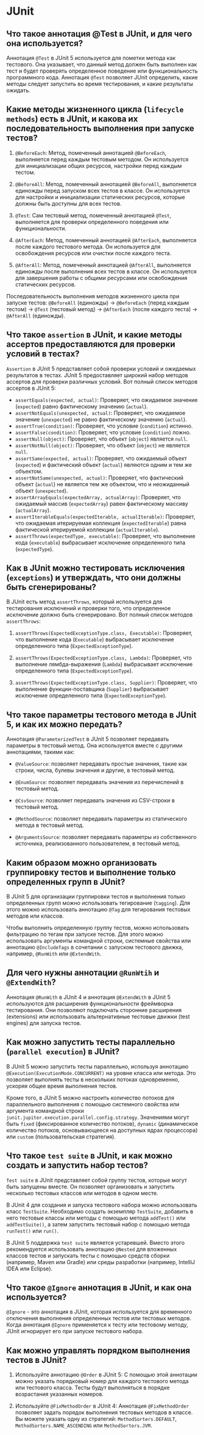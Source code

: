 # JUnit 

## Что такое аннотация @Test в JUnit, и для чего она используется?
Аннотация `@Test` в JUnit 5 используется для пометки метода как тестового. Она указывает, что данный метод должен быть выполнен как тест и будет проверять определенное поведение или функциональность программного кода. Аннотация `@Test` позволяет JUnit определить, какие методы следует запустить во время тестирования, и какие результаты ожидать.

## Какие методы жизненного цикла (`lifecycle methods`) есть в JUnit, и какова их последовательность выполнения при запуске тестов?
1. `@BeforeEach`: Метод, помеченный аннотацией `@BeforeEach`, выполняется перед каждым тестовым методом. Он используется для инициализации общих ресурсов, настройки перед каждым тестом.

2. `@BeforeAll`: Метод, помеченный аннотацией `@BeforeAll`, выполняется единожды перед запуском всех тестов в классе. Он используется для настройки и инициализации статических ресурсов, которые должны быть доступны для всех тестов.

3. `@Test`: Сам тестовый метод, помеченный аннотацией `@Test`, выполняется для проверки определенного поведения или функциональности.

4. `@AfterEach`: Метод, помеченный аннотацией `@AfterEach`, выполняется после каждого тестового метода. Он используется для освобождения ресурсов или очистки после каждого теста.

5. `@AfterAll`: Метод, помеченный аннотацией `@AfterAll`, выполняется единожды после выполнения всех тестов в классе. Он используется для завершения работы с общими ресурсами или освобождения статических ресурсов.

Последовательность выполнения методов жизненного цикла при запуске тестов: `@BeforeAll` (единожды) -> `@BeforeEach` (перед каждым тестом) -> `@Test` (тестовый метод) -> `@AfterEach` (после каждого теста) -> `@AfterAll` (единожды).

## Что такое `assertion` в JUnit, и какие методы ассертов предоставляются для проверки условий в тестах?

`Assertion` в JUnit 5 представляет собой проверки условий и ожидаемых результатов в тестах. JUnit 5 предоставляет широкий набор методов ассертов для проверки различных условий. Вот полный список методов ассертов в JUnit 5:

- `assertEquals(expected, actual)`: Проверяет, что ожидаемое значение (`expected`) равно фактическому значению (`actual`).
- `assertNotEquals(unexpected, actual)`: Проверяет, что ожидаемое значение (`unexpected`) не равно фактическому значению (`actual`).
- `assertTrue(condition)`: Проверяет, что условие (`condition`) истинно.
- `assertFalse(condition)`: Проверяет, что условие (`condition`) ложно.
- `assertNull(object)`: Проверяет, что объект (`object`) является `null`.
- `assertNotNull(object)`: Проверяет, что объект (`object`) не является `null`.
- `assertSame(expected, actual)`: Проверяет, что ожидаемый объект (`expected`) и фактический объект (`actual`) являются одним и тем же объектом.
- `assertNotSame(unexpected, actual)`: Проверяет, что фактический объект (`actual`) не является тем же объектом, что и неожиданный объект (`unexpected`).
- `assertArrayEquals(expectedArray, actualArray)`: Проверяет, что ожидаемый массив (`expectedArray`) равен фактическому массиву (`actualArray`).
- `assertIterableEquals(expectedIterable, actualIterable)`: Проверяет, что ожидаемая итерируемая коллекция (`expectedIterable`) равна фактической итерируемой коллекции (`actualIterable`).
- `assertThrows(expectedType, executable)`: Проверяет, что выполнение кода (`executable`) выбрасывает исключение определенного типа (`expectedType`).

## Как в JUnit можно тестировать исключения (`exceptions`) и утверждать, что они должны быть сгенерированы?

В JUnit есть метод `assertThrows`, который используется для тестирования исключений и проверки того, что определенное исключение должно быть сгенерировано. Вот полный список методов `assertThrows`:

1. `assertThrows(ExpectedExceptionType.class, Executable)`: Проверяет, что выполнение кода (`Executable`) выбрасывает исключение определенного типа (`ExpectedExceptionType`).

2. `assertThrows(ExpectedExceptionType.class, Lambda)`: Проверяет, что выполнение лямбда-выражения (`Lambda`) выбрасывает исключение определенного типа (`ExpectedExceptionType`).

3. `assertThrows(ExpectedExceptionType.class, Supplier)`: Проверяет, что выполнение функции-поставщика (`Supplier`) выбрасывает исключение определенного типа (`ExpectedExceptionType`).

## Что такое параметры тестового метода в JUnit 5, и как их можно передать?

Аннотация `@ParameterizedTest` в JUnit 5 позволяет передавать параметры в тестовый метод. Она используется вместе с другими аннотациями, такими как:

- `@ValueSource`: позволяет передавать простые значения, такие как строки, числа, булевы значения и другие, в тестовый метод.

- `@EnumSource`: позволяет передавать значения из перечислений в тестовый метод.

- `@CsvSource`: позволяет передавать значения из CSV-строки в тестовый метод.

- `@MethodSource`: позволяет передавать параметры из статического метода в тестовый метод.

- `@ArgumentsSource`: позволяет передавать параметры из собственного источника, реализованного пользователем, в тестовый метод.

## Каким образом можно организовать группировку тестов и выполнение только определенных групп в JUnit?

В JUnit 5 для организации группировки тестов и выполнения только определенных групп можно использовать тегирование (`tagging`). Для этого можно использовать аннотацию `@Tag` для тегирования тестовых методов или классов.

Чтобы выполнить определенную группу тестов, можно использовать фильтрацию по тегам при запуске тестов. Для этого можно использовать аргументы командной строки, системные свойства или аннотацию `@IncludeTags` в сочетании с запуском тестового движка, например, `@RunWith` или `@ExtendWith`.

## Для чего нужны аннотации `@RunWtih` и `@ExtendWith`?

Аннотация `@RunWith` в JUnit 4 и аннотация `@ExtendWith` в JUnit 5 используются для расширения функциональности фреймворка тестирования. Они позволяют подключать сторонние расширения (extensions) или использовать альтернативные тестовые движки (test engines) для запуска тестов.

## Как можно запустить тесты параллельно (`parallel execution`) в JUnit?

В JUnit 5 можно запустить тесты параллельно, используя аннотацию `@Execution(ExecutionMode.CONCURRENT)` на уровне класса или метода. Это позволяет выполнять тесты в нескольких потоках одновременно, ускоряя общее время выполнения тестов.

Кроме того, в JUnit 5 можно настроить количество потоков для параллельного выполнения с помощью системного свойства или аргумента командной строки `junit.jupiter.execution.parallel.config.strategy`. Значениями могут быть `fixed` (фиксированное количество потоков), `dynamic` (динамическое количество потоков, основывающееся на доступных ядрах процессора) или `custom` (пользовательская стратегия).

## Что такое `test suite` в JUnit, и как можно создать и запустить набор тестов?
`Test suite` в JUnit представляет собой группу тестов, которые могут быть запущены вместе. Он позволяет организовать и запустить несколько тестовых классов или методов в одном месте.

В JUnit 4 для создания и запуска тестового набора можно использовать класс `TestSuite`. Необходимо создать экземпляр `TestSuite`, добавить в него тестовые классы или методы с помощью метода `addTest()` или `addTestSuite()`, а затем запустить тестовый набор с помощью метода `runTest()` или `run()`.

В JUnit 5 поддержка `test suite` является устаревшей. Вместо этого рекомендуется использовать аннотацию `@Nested` для вложенных классов тестов и запускать тесты с помощью средств сборки (например, Maven или Gradle) или среды разработки (например, IntelliJ IDEA или Eclipse).

## Что такое `@Ignore` аннотация в JUnit, и как она используется?

`@Ignore` - это аннотация в JUnit, которая используется для временного отключения выполнения определенных тестов или тестовых методов. Когда аннотация `@Ignore` применяется к тесту или тестовому методу, JUnit игнорирует его при запуске тестового набора.

## Как можно управлять порядком выполнения тестов в JUnit?

1. Используйте аннотацию `@Order` в JUnit 5: С помощью этой аннотации можно указать порядковый номер для каждого тестового метода или тестового класса. Тесты будут выполняться в порядке возрастания указанных номеров.

2. Используйте `@FixMethodOrder` в JUnit 4: Аннотация `@FixMethodOrder` позволяет задать порядок выполнения тестовых методов в классе. Вы можете указать одну из стратегий: `MethodSorters.DEFAULT`, `MethodSorters.NAME_ASCENDING` или `MethodSorters.JVM`.



